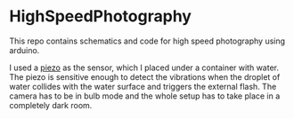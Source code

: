 # HighSpeedPhotography
This repo contains schematics and code for high speed photography using arduino.

I used a [piezo](https://github.com/Vogdanis/HighSpeedPhotography/blob/master/piezo.png) as the sensor, which I placed under a container with water. The piezo is sensitive enough to detect the vibrations when the droplet of water collides with the water surface and triggers the external flash. The camera has to be in bulb mode and the whole setup has to take place in a completely dark room.  
